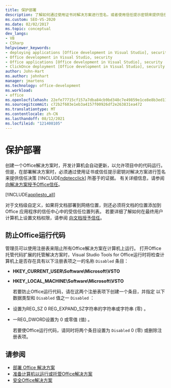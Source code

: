 ```yaml
---
title: 保护部署
description: 了解如何通过使用证书对解决方案进行签名，或者使用信任提示密钥来提供信任ClickOnce证据。
ms.custom: SEO-VS-2020
ms.date: 02/02/2017
ms.topic: conceptual
dev_langs:
- VB
- CSharp
helpviewer_keywords:
- deploying applications [Office development in Visual Studio], security
- Office development in Visual Studio, security
- Office applications [Office development in Visual Studio], security
- ClickOnce deployment [Office development in Visual Studio], security
author: John-Hart
ms.author: johnhart
manager: jmartens
ms.technology: office-development
ms.workload:
- office
ms.openlocfilehash: 22efe77715cf157a7dba84cb9bd348c7e49859e1ce8e8b3ed113cca7e4a03e3e
ms.sourcegitcommit: c72b2f603e1eb3a4157f00926df2e263831ea472
ms.translationtype: MT
ms.contentlocale: zh-CN
ms.lasthandoff: 08/12/2021
ms.locfileid: "121408105"
---
```

# <a name="secure-deployment"></a>保护部署
  创建一个Office解决方案时，开发计算机会自动更新，以允许项目中的代码运行。 但是，在部署解决方案时，必须通过使用证书或信任提示密钥对解决方案进行签名来提供信任决策 [!INCLUDE[ndptecclick](../vsto/includes/ndptecclick-md.md)] 所基于的证据。 有关详细信息，请参阅[向解决方案授予Office信任](../vsto/granting-trust-to-office-solutions.md)。

 [!INCLUDE[appliesto_all](../vsto/includes/appliesto-all-md.md)]

 对于文档级自定义，如果将文档部署到网络位置，则还必须将文档的位置添加到 Office 应用程序的信任中心中的受信任位置列表。 若要详细了解如何在最终用户计算机上设置文档权限，请参阅 [向文档授予信任](../vsto/granting-trust-to-documents.md)。

## <a name="prevent-office-solutions-from-running-code"></a>防止Office运行代码
 管理员可以使用注册表来阻止所有Office解决方案在计算机上运行。 打开Office托管代码扩展的托管解决方案时，Visual Studio Tools for Office运行时将检查计算机上是否存在具有以下注册表项之一的名称 `Disabled` 条目：

- **HKEY_CURRENT_USER\Software\Microsoft\VSTO**

- **HKEY_LOCAL_MACHINE\Software\Microsoft\VSTO**

  若要防止Office运行代码，请在这两个注册表项下创建一个条目，并指定 以下数据类型和 `Disabled` 值之一 `Disabled` ：

- 设置为REG_SZ 0 REG_EXPAND_SZ字符串的字符串或字符串 (零) 。

- 一REG_DWORD设置为 0 或零值 (值) 。

  若要使Office运行代码，请同时将两个条目设置为 `Disabled` 0 (零) 或删除注册表项。

## <a name="see-also"></a>请参阅
- [部署 Office 解决方案](../vsto/deploying-an-office-solution.md)
- [准备计算机以运行或托管Office解决方案](/previous-versions/bb772092(v=vs.110))
- [安全Office解决方案](../vsto/securing-office-solutions.md)